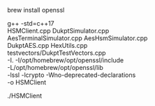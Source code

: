 brew install openssl

g++ -std=c++17 \
    HSMClient.cpp DukptSimulator.cpp \
    AesTerminalSimulator.cpp AesHsmSimulator.cpp \
    DukptAES.cpp HexUtils.cpp \
    testvectors/DukptTestVectors.cpp \
    -I. -I/opt/homebrew/opt/openssl/include \
    -L/opt/homebrew/opt/openssl/lib \
    -lssl -lcrypto -Wno-deprecated-declarations \
    -o HSMClient


./HSMClient
